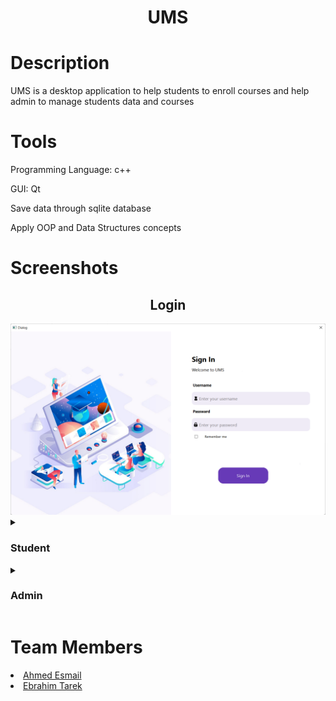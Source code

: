 <h1 align="center">UMS</h1>


<h1>Description</h1>
<p align="left">UMS is a desktop application to help students to enroll courses and help admin to manage students data and courses</p>


<h1>Tools</h1>
<p>Programming Language: c++</p>
<p>GUI: Qt</p>
<p>Save data through sqlite database</p>
<p>Apply OOP and Data Structures concepts</p>


<h1>Screenshots</h1>
<h2 align="center">Login</h2>
<img src="https://raw.githubusercontent.com/AhmedEsmail8/UMS/main/screen%20shots/Login.png"/>
<details>
  <summary><h3>Student</h3></summary>
  <ul>
    <ul>
      <h2 align="center">Student Home</h2>
      <img src="https://github.com/AhmedEsmail8/UMS/blob/main/screen%20shots/Student_Home.png?raw=true"/>
    </ul>
    <ul>
      <h2 align="center">Student Home</h2>
      <img src="https://github.com/AhmedEsmail8/UMS/blob/main/screen%20shots/Student_Home.png?raw=true"/>
    </ul>
    <ull>
      <h2 align="center">Current Courses</h2>
      <img src="https://github.com/AhmedEsmail8/UMS/blob/main/screen%20shots/Current_Courses.png?raw=true">
    </ul>
    <ul>
      <h2 align="center">Finished Courses</h2>
      <img src="https://github.com/AhmedEsmail8/UMS/blob/main/screen%20shots/Finished_Courses.png?raw=true"/>
   </ul>
    <ul>
      <h2 align="center">Register Course</h2>
      <img src="https://github.com/AhmedEsmail8/UMS/blob/main/screen%20shots/Register_Course.png?raw=true"/>
    </ul>
  </ul>
</details>

<details>
  <summary><h3>Admin</h3></summary>
  <ul>
    <ul>
      <h2 align="center">Admin Home</h2>
      <img src="https://github.com/AhmedEsmail8/UMS/blob/main/screen%20shots/Admin_Home.png?raw=true"/>
    </ul>
    <ul>
      <h2 align="center">Add Student</h2>
      <img src="https://github.com/AhmedEsmail8/UMS/blob/main/screen%20shots/Add_Student.png?raw=true"/>
    </ul>
    <ul>
      <h2 align="center">Course Data</h2>
      <img src="https://github.com/AhmedEsmail8/UMS/blob/main/screen%20shots/Course_Data.png?raw=true"/>
    </ul>
    <ul>
      <h2 align="center">Pending Requests</h2>
      <img src="https://github.com/AhmedEsmail8/UMS/blob/main/screen%20shots/Pending_Requests.png?raw=true"/>
    </ul>
    <ul>
      <h2 align="center">Student Data</h2>
      <img src="https://github.com/AhmedEsmail8/UMS/blob/main/screen%20shots/Student_Data.png?raw=true"/>
    </ul>
    <ul>
      <h2 align="center">Add Course</h2>
      <img src="https://github.com/AhmedEsmail8/UMS/blob/main/screen%20shots/Add_Course.png?raw=true"/>
    </ul>
  </ul>
</details>


<h1>Team Members</h1>
<li><a href="https://github.com/AhmedEsmail8">Ahmed Esmail</a></li>
<li><a href="https://github.com/EbrahimTarek02">Ebrahim Tarek</a></li>

